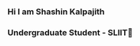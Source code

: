### Hi I am Shashin Kalpajith 
### Undergraduate Student - SLIIT👋

<!--
**Shashin99/Shashin99** is a ✨ _special_ ✨ repository because its `README.md` (this file) appears on your GitHub profile.

Here are some ideas to get you started:

- 🔭 I’m currently working on ...
- 🌱 I’m currently learning ...
- 👯 I’m looking to collaborate on ...
- 🤔 I’m looking for help with ...
- 💬 Ask me about ...
- 📫 How to reach me: ...
- 😄 Pronouns: ...
- ⚡ Fun fact: ...
-->
<!--
<p float="left">
<img height="180em" src="https://github-readme-stats-git-masterrstaa-rickstaa.vercel.app/api?username=Shashin99&show_icons=true&hide_border=true&&count_private=true&include_all_commits=true" /> 
<img height="180em" src="https://github-readme-stats-git-masterrstaa-rickstaa.vercel.app/api/top-langs/?username=Shashin99&show_icons=true&hide_border=false&layout=compact&langs_count=8"/>
</p>
-->
<!--
<p align="center">
    <a href="https://github.com/Shashin99/github-readme-streak-stats">
        <img title="🔥 Get streak stats for your profile at git.io/streak-stats" alt="Shashin99's streak" src="https://github-readme-streak-stats.herokuapp.com/?user=Shashin99&theme=black-ice&hide_border=true&stroke=0000&background=060A0CD0"/>
    </a>
 </p>
-->
